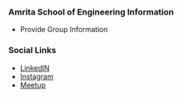 ### Amrita School of Engineering Information
* Provide Group Information

### Social Links
* [LinkedIN](https://www.linkedin.com/company/owasp-amrita-school-of-engineering)
* [Instagram](https://www.instagram.com/owasp.ase/)
* [Meetup](#)
